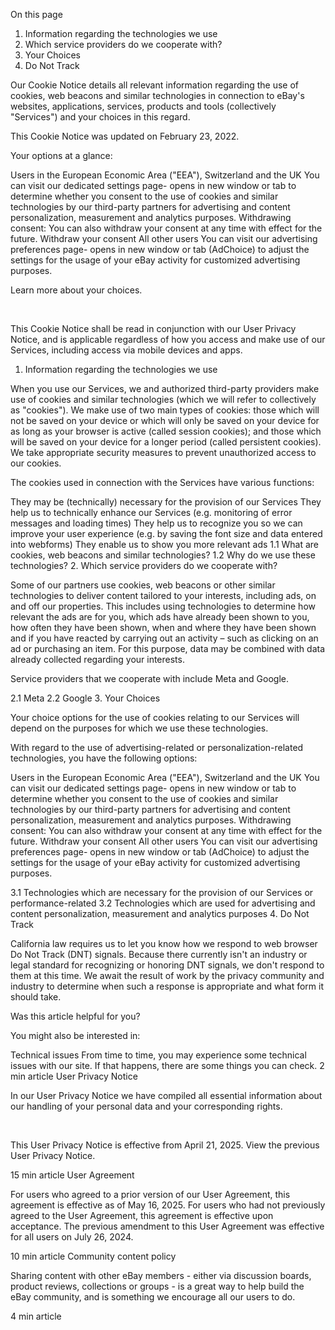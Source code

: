 On this page
1. Information regarding the technologies we use
2. Which service providers do we cooperate with?
3. Your Choices
4. Do Not Track

Our Cookie Notice details all relevant information regarding the use of cookies, web beacons and similar technologies in connection to eBay's websites, applications, services, products and tools (collectively "Services") and your choices in this regard.

This Cookie Notice was updated on February 23, 2022.

Your options at a glance:

Users in the European Economic Area ("EEA"), Switzerland and the UK
You can visit our dedicated settings page- opens in new window or tab to determine whether you consent to the use of cookies and similar technologies by our third-party partners for advertising and content personalization, measurement and analytics purposes. Withdrawing consent: You can also withdraw your consent at any time with effect for the future.
Withdraw your consent
All other users
You can visit our advertising preferences page- opens in new window or tab (AdChoice) to adjust the settings for the usage of your eBay activity for customized advertising purposes.

Learn more about your choices.

 

This Cookie Notice shall be read in conjunction with our User Privacy Notice, and is applicable regardless of how you access and make use of our Services, including access via mobile devices and apps.

1. Information regarding the technologies we use

When you use our Services, we and authorized third-party providers make use of cookies and similar technologies (which we will refer to collectively as "cookies"). We make use of two main types of cookies: those which will not be saved on your device or which will only be saved on your device for as long as your browser is active (called session cookies); and those which will be saved on your device for a longer period (called persistent cookies). We take appropriate security measures to prevent unauthorized access to our cookies.

The cookies used in connection with the Services have various functions:

They may be (technically) necessary for the provision of our Services
They help us to technically enhance our Services (e.g. monitoring of error messages and loading times)
They help us to recognize you so we can improve your user experience (e.g. by saving the font size and data entered into webforms)
They enable us to show you more relevant ads
1.1 What are cookies, web beacons and similar technologies?
1.2 Why do we use these technologies?
2. Which service providers do we cooperate with?

Some of our partners use cookies, web beacons or other similar technologies to deliver content tailored to your interests, including ads, on and off our properties. This includes using technologies to determine how relevant the ads are for you, which ads have already been shown to you, how often they have been shown, when and where they have been shown and if you have reacted by carrying out an activity – such as clicking on an ad or purchasing an item. For this purpose, data may be combined with data already collected regarding your interests.

Service providers that we cooperate with include Meta and Google.

2.1 Meta
2.2 Google
3. Your Choices

Your choice options for the use of cookies relating to our Services will depend on the purposes for which we use these technologies.

With regard to the use of advertising-related or personalization-related technologies, you have the following options:

Users in the European Economic Area ("EEA"), Switzerland and the UK
You can visit our dedicated settings page- opens in new window or tab to determine whether you consent to the use of cookies and similar technologies by our third-party partners for advertising and content personalization, measurement and analytics purposes. Withdrawing consent: You can also withdraw your consent at any time with effect for the future.
Withdraw your consent
All other users
You can visit our advertising preferences page- opens in new window or tab (AdChoice) to adjust the settings for the usage of your eBay activity for customized advertising purposes.

3.1 Technologies which are necessary for the provision of our Services or performance-related
3.2 Technologies which are used for advertising and content personalization, measurement and analytics purposes
4. Do Not Track

California law requires us to let you know how we respond to web browser Do Not Track (DNT) signals. Because there currently isn't an industry or legal standard for recognizing or honoring DNT signals, we don't respond to them at this time. We await the result of work by the privacy community and industry to determine when such a response is appropriate and what form it should take.

Was this article helpful for you?

You might also be interested in:

Technical issues
From time to time, you may experience some technical issues with our site. If that happens, there are some things you can check.
2 min article
User Privacy Notice

In our User Privacy Notice we have compiled all essential information about our handling of your personal data and your corresponding rights.

 





This User Privacy Notice is effective from April 21, 2025. View the previous User Privacy Notice.



15 min article
User Agreement

For users who agreed to a prior version of our User Agreement, this agreement is effective as of May 16, 2025. For users who had not previously agreed to the User Agreement, this agreement is effective upon acceptance. The previous amendment to this User Agreement was effective for all users on July 26, 2024.



10 min article
Community content policy

Sharing content with other eBay members - either via discussion boards, product reviews, collections or groups - is a great way to help build the eBay community, and is something we encourage all our users to do.



4 min article